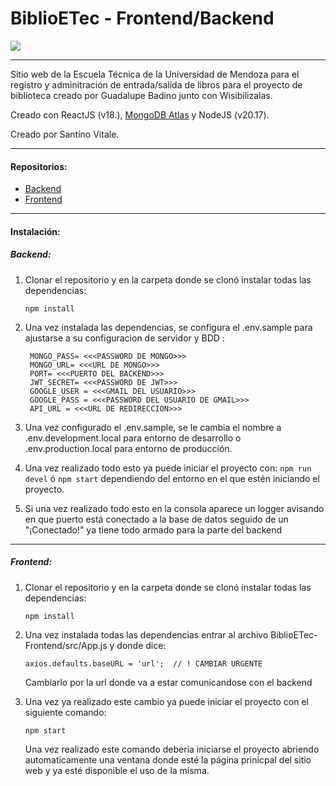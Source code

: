 # BiblioETec - Frontend/Backend

[![](https://encrypted-tbn0.gstatic.com/images?q=tbn:ANd9GcRz4M8eYT4C1dsZCnOxoq8lsmy1A1EcNCZb8rZPPvqgP-YHCU2cpJHfpNVkaP3lbL74MHk&usqp=CAU)](https://encrypted-tbn0.gstatic.com/images?q=tbn:ANd9GcRz4M8eYT4C1dsZCnOxoq8lsmy1A1EcNCZb8rZPPvqgP-YHCU2cpJHfpNVkaP3lbL74MHk&usqp=CAU)


------------



Sitio web de la Escuela Técnica de la Universidad de Mendoza para el registro y adminitración de entrada/salida de libros para el proyecto de biblioteca creado por Guadalupe Badino junto con Wisibilizalas. 

Creado con ReactJS (v18.), [MongoDB Atlas](https://www.mongodb.com/products/platform/atlas-database "MongoDB Atlas") y NodeJS (v20.17).

Creado por Santino Vitale.

------------



#### Repositorios:
-  [Backend](https://github.com/SantinoVitale/BiblioETec-Backend)
- [Frontend](https://github.com/SantinoVitale/BiblioETec-Frontend "Frontend")

------------


#### Instalación:
##### Backend:
1. Clonar el repositorio y en la carpeta donde se clonó instalar todas las dependencias:

	`npm install`

2. Una vez instalada las dependencias, se configura el .env.sample para ajustarse a su configuracion de servidor y BDD :

	

    	MONGO_PASS= <<<PASSWORD DE MONGO>>>
    	MONGO_URL= <<<URL DE MONGO>>>
    	PORT= <<<PUERTO DEL BACKEND>>>
    	JWT_SECRET= <<<PASSWORD DE JWT>>>
    	GOOGLE_USER = <<<GMAIL DEL USUARIO>>>
    	GOOGLE_PASS = <<<PASSWORD DEL USUARIO DE GMAIL>>>
    	API_URL = <<<URL DE REDIRECCION>>>

3. Una vez configurado el .env.sample, se le cambia el nombre a .env.development.local para entorno de desarrollo o .env.production.local para entorno de producción.

4. Una vez realizado todo esto ya puede iniciar el proyecto con: 
`npm run devel` ó `npm start` dependiendo del entorno en el que estén iniciando el proyecto.

5. Si una vez realizado todo esto en la consola aparece un logger avisando en que puerto está conectado a la base de datos seguido de un "¡Conectado!" ya tiene todo armado para la parte del backend


------------

##### Frontend:

1.  Clonar el repositorio y en la carpeta donde se clonó instalar todas las dependencias:

	`npm install`

2. Una vez instalada todas las dependencias entrar al archivo BiblioETec-Frontend/src/App.js y donde dice:

	```axios.defaults.baseURL = 'url';  // ! CAMBIAR URGENTE```

	Cambiarlo por la url donde va a estar comunicandose con el backend

3. Una vez ya realizado este cambio ya puede iniciar el proyecto con el siguiente comando:

	`npm start`

	Una vez realizado este comando debería iniciarse el proyecto abriendo automaticamente una ventana donde esté la página prinicpal del sitio web y ya esté disponible el uso de la misma.